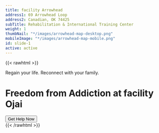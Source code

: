 ```yaml
---
title: facility Arrowhead
address1: 69 Arrowhead Loop
address2: Canadian, OK 74425
subTitle: Rehabilitation & International Training Center
weight: 1
thumbNail: "*/images/arrowhead-map-desktop.png"
mobileImage: "*/images/arrowhead-map-mobile.png"
id: slide-1
active: active
---
```


{{< rawhtml >}}

<div class="d-flex flex-column align-items-center justify-content-center h-100 text-white lh-lg">
<span class="fs-4 lh-lg pb-2">Regain your life. Reconnect with your family.</span>
<h1 class="lh-base mb-6">Freedom from Addiction at facility Ojai</h1>
<button class="btn btn-white fw-bold mt-4">Get Help Now</button>
</div>
{{< /rawhtml >}}
